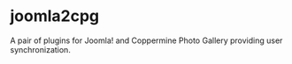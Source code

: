 joomla2cpg
==========

A pair of plugins for Joomla! and Coppermine Photo Gallery providing user synchronization.
